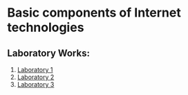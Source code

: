 # Basic components of Internet technologies

## Laboratory Works:
1. [Laboratory 1](https://github.com/DanilaNik/IU5_BKIT2022/tree/main/lab1)
2. [Laboratory 2](https://github.com/DanilaNik/IU5_BKIT2022/tree/main/lab2)
3. [Laboratory 3](https://github.com/DanilaNik/IU5_BKIT2022/tree/main/lab3)
